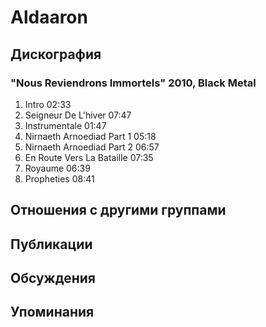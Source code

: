 # Aldaaron



## Дискография

### "Nous Reviendrons Immortels" 2010, Black Metal

1. Intro 02:33  
2. Seigneur De L'hiver 07:47  
3. Instrumentale 01:47  
4. Nirnaeth Arnoediad Part 1 05:18  
5. Nirnaeth Arnoediad Part 2 06:57  
6. En Route Vers La Bataille 07:35  
7. Royaume 06:39  
8. Propheties 08:41 


## Отношения с другими группами


## Публикации


## Обсуждения


## Упоминания

